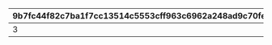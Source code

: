 |9b7fc44f82c7ba1f7cc13514c5553cff963c6962a248ad9c70fe8fb47cb80b4a|be4ce81f59f242083901516ca5ca3e237fa18f6f1e7ef93d50dc54d0511d8817|69a449920749355736d30e354131f2f649f53c5d15a05e580e3d2081ec39e110|
| --- | --- | --- |
|3|1|7|